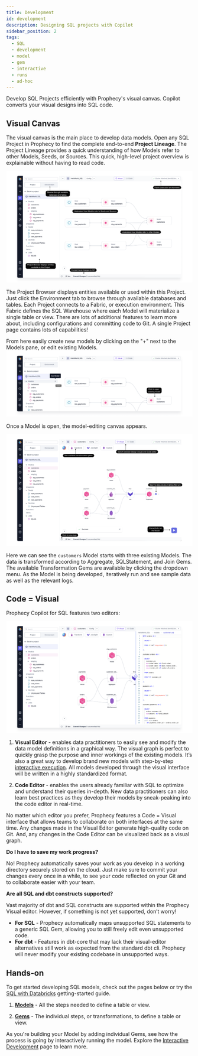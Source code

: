 ```yaml
---
title: Development
id: development
description: Designing SQL projects with Copilot
sidebar_position: 2
tags:
  - SQL
  - development
  - model
  - gem
  - interactive
  - runs
  - ad-hoc
---
```


Develop SQL Projects efficiently with Prophecy's visual canvas. Copilot converts your visual designs into SQL code.

## Visual Canvas

The visual canvas is the main place to develop data models.
Open any SQL Project in Prophecy to find the complete end-to-end **Project Lineage**. The Project Lineage provides a quick understanding of how Models refer to other Models, Seeds, or Sources. This quick, high-level project overview is explainable without having to read code.

![ProjectLineage](img/ProjectLineage.png)

The Project Browser displays entities available or used within this Project. Just click the Environment tab to browse through available databases and tables. Each Project connects to a Fabric, or execution environment. This Fabric defines the SQL Warehouse where each Model will materialize a single table or view. There are lots of additional features to learn more about, including configurations and committing code to Git. A single Project page contains lots of capabilities!

From here easily create new models by clicking on the "+" next to the Models pane, or edit existing Models.
![AddModel](img/AddModel.png)

Once a Model is open, the model-editing canvas appears.

![Canvas](img/Canvas.png)

Here we can see the `customers` Model starts with three existing Models. The data is transformed according to Aggregate, SQLStatement, and Join Gems. The available Transformation Gems are available by clicking the dropdown menu. As the Model is being developed, iteratively run and see sample data as well as the relevant logs.

## Code = Visual

Prophecy Copilot for SQL features two editors:

![CodeEqualsVisual](img/CodeEqualsVisual.png)

1. **Visual Editor** - enables data practitioners to easily see and modify the data model definitions in a graphical way. The visual graph is perfect to quickly grasp the purpose and inner workings of the existing models. It’s also a great way to develop brand new models with step-by-step [interactive execution](./interactive-development/data-explorer.md). All models developed through the visual interface will be written in a highly standardized format.

2. **Code Editor** - enables the users already familiar with SQL to optimize and understand their queries in-depth. New data practitioners can also learn best practices as they develop their models by sneak-peaking into the code editor in real-time.

No matter which editor you prefer, Prophecy features a Code = Visual interface that allows teams to collaborate on both interfaces at the same time. Any changes made in the Visual Editor generate high-quality code on Git. And, any changes in the Code Editor can be visualized back as a visual graph.

**Do I have to save my work progress?**

No! Prophecy automatically saves your work as you develop in a working directory securely stored on the cloud. Just make sure to commit your changes every once in a while, to see your code reflected on your Git and to collaborate easier with your team.

**Are all SQL and dbt constructs supported?**

Vast majority of dbt and SQL constructs are supported within the Prophecy Visual editor. However, if something is not yet supported, don’t worry!

- **For SQL** - Prophecy automatically maps unsupported SQL statements to a generic SQL Gem, allowing you to still freely edit even unsupported code.
- **For dbt** - Features in dbt-core that may lack their visual-editor alternatives still work as expected from the standard dbt cli. Prophecy will never modify your existing codebase in unsupported ways.

## Hands-on

To get started developing SQL models, check out the pages below or try the [SQL with Databricks](/docs/getting-started/getting-started-with-low-code-sql.md) getting-started guide.

1. [**Models**](./models.md) - All the steps needed to define a table or view.

2. [**Gems**](./gems/gems.md) - The individual steps, or transformations, to define a table or view.

As you're building your Model by adding individual Gems, see how the process is going by interactively running the model. Explore the [Interactive Development](./interactive-development/data-explorer.md) page to learn more.
